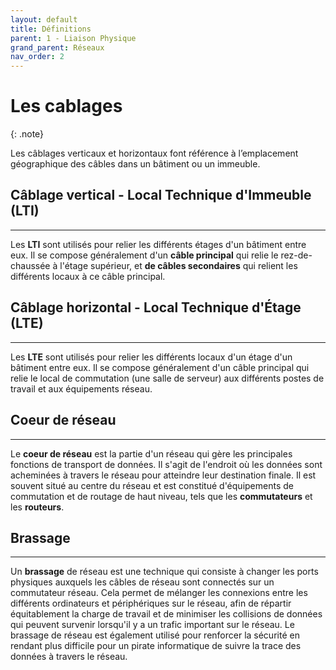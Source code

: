```yaml
---
layout: default
title: Définitions
parent: 1 - Liaison Physique
grand_parent: Réseaux
nav_order: 2
---
```


# Les cablages

{: .note}

Les câblages verticaux et horizontaux font référence à l’emplacement géographique des câbles dans un bâtiment ou un immeuble.

## Câblage vertical - Local Technique d'Immeuble (LTI)

---

Les **LTI** sont utilisés pour relier les différents étages d'un bâtiment entre eux. Il se compose généralement d'un **câble principal** qui relie le rez-de-chaussée à l'étage supérieur, et **de câbles secondaires** qui relient les différents locaux à ce câble principal.

## Câblage horizontal - Local Technique d'Étage (LTE)

---

Les **LTE** sont utilisés pour relier les différents locaux d'un étage d'un bâtiment entre eux. Il se compose généralement d'un câble principal qui relie le local de commutation (une salle de serveur) aux différents postes de travail et aux équipements réseau.

## Coeur de réseau

---

Le **coeur de réseau** est la partie d'un réseau qui gère les principales fonctions de transport de données. Il s'agit de l'endroit où les données sont acheminées à travers le réseau pour atteindre leur destination finale. Il est souvent situé au centre du réseau et est constitué d'équipements de commutation et de routage de haut niveau, tels que les **commutateurs** et les **routeurs**.

## Brassage

---

Un **brassage** de réseau est une technique qui consiste à changer les ports physiques auxquels les câbles de réseau sont connectés sur un commutateur réseau. Cela permet de mélanger les connexions entre les différents ordinateurs et périphériques sur le réseau, afin de répartir équitablement la charge de travail et de minimiser les collisions de données qui peuvent survenir lorsqu'il y a un trafic important sur le réseau. Le brassage de réseau est également utilisé pour renforcer la sécurité en rendant plus difficile pour un pirate informatique de suivre la trace des données à travers le réseau.
